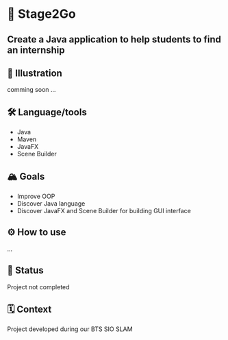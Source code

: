 # :rocket: Stage2Go

## Create a Java application to help students to find an internship

## 📸 Illustration 
comming soon ...


## 🛠 Language/tools 
- Java
- Maven
- JavaFX
- Scene Builder


## 🏔 Goals 
- Improve OOP
- Discover Java language
- Discover JavaFX and Scene Builder for building GUI interface

## ⚙️ How to use 
...


## 🎯 Status 
Project not completed

## 🗓 Context 
Project developed during our BTS SIO SLAM